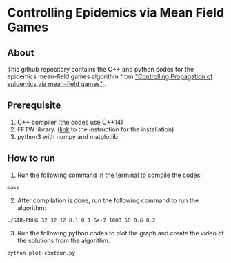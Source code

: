 # Controlling Epidemics via Mean Field Games

## About

This github repository contains the C++ and python codes for the epidemics mean-field games algorithm from ["Controlling Propagation of epidemics via mean-field games" ](https://arxiv.org/abs/2006.01249). 

## Prerequisite

1. C++ compiler (the codes use C++14)
2. FFTW library. ([link](http://www.fftw.org/fftw2_doc/fftw_6.html) to the instruction for the installation)
3. python3 with numpy and matplotlib

## How to run

1. Run the following command in the terminal to compile the codes:

```make```

2. After compilation is done, run the following command to run the algorithm:

```./SIR-PDHG 32 32 12 0.1 0.1 5e-7 1000 50 0.6 0.2```

3. Run the following python codes to plot the graph and create the video of the solutions from the algorithm.

```python plot-contour.py```
